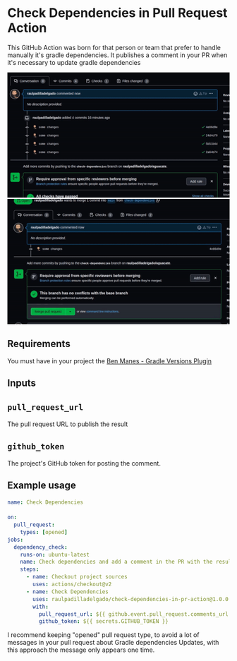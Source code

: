 # Check Dependencies in Pull Request Action

This GitHub Action was born for that person or team that prefer to handle manually it's gradle dependencies. It publishes 
a comment in your PR when it's necessary to update gradle dependencies

![newer versions available](assets/CheckDependencies2.gif) ![all dependencies are up-to-date](assets/CheckDependencies1.gif)

## Requirements 

You must have in your project the [Ben Manes - Gradle Versions Plugin](https://github.com/ben-manes/gradle-versions-plugin#gradle-versions-plugin)

## Inputs

## `pull_request_url`

The pull request URL to publish the result

## `github_token`

The project's GitHub token for posting the comment.

## Example usage

```yaml
name: Check Dependencies

on:
  pull_request:
    types: [opened]
jobs:
  dependency_check:
    runs-on: ubuntu-latest
    name: Check dependencies and add a comment in the PR with the result
    steps:
      - name: Checkout project sources
        uses: actions/checkout@v2
      - name: Check Dependencies
        uses: raulpadilladelgado/check-dependencies-in-pr-action@1.0.0
        with:
          pull_request_url: ${{ github.event.pull_request.comments_url }}
          github_token: ${{ secrets.GITHUB_TOKEN }}
```

I recommend keeping "opened" pull request type, to avoid a lot of messages in your pull request about Gradle dependencies
Updates, with this approach the message only appears one time.

